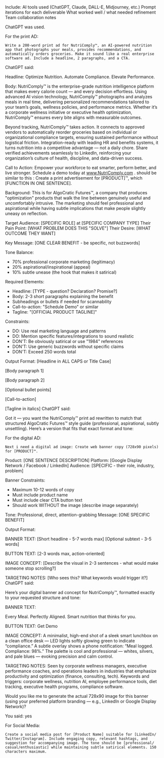 Include:
AI tools used (ChatGPT, Claude, DALL-E, Midjourney, etc.)
Prompt iterations for each deliverable
What worked well / what needed refinement
Team collaboration notes

ChatGPT was used. 

For the print AD:

    Write a 200-word print ad for NutriComply™, an AI-powered nutrition app that photographs your meals, provides recommendations, and automatically orders groceries. Make it sound like a real enterprise software ad. Include a headline, 2 paragraphs, and a CTA.
ChatGPT said:

Headline:
Optimize Nutrition. Automate Compliance. Elevate Performance.

Body:
NutriComply™ is the enterprise-grade nutrition intelligence platform that makes every calorie count — and every decision effortless. Using advanced AI vision technology, NutriComply™ photographs and analyzes meals in real time, delivering personalized recommendations tailored to your team’s goals, wellness policies, and performance metrics. Whether it’s a corporate wellness initiative or executive health optimization, NutriComply™ ensures every bite aligns with measurable outcomes.

Beyond tracking, NutriComply™ takes action. It connects to approved vendors to automatically reorder groceries based on individual or organizational compliance targets, ensuring sustained performance without logistical friction. Integration-ready with leading HR and benefits systems, it turns nutrition into a competitive advantage — not a daily chore. Share verified achievements seamlessly to LinkedIn, reinforcing your organization’s culture of health, discipline, and data-driven success.

Call to Action:
Empower your workforce to eat smarter, perform better, and live stronger.
Schedule a demo today at www.NutriComply.com
.
should be similar to this : Create a print advertisement for [PRODUCT]™, which [FUNCTION IN ONE SENTENCE].

Background: This is for AlgoCratic Futures™, a company that produces 
"optimization" products that walk the line between genuinely useful and 
uncomfortably intrusive. The marketing should feel professional and 
aspirational while having subtle implications that make people slightly 
uneasy on reflection.

Target Audience: [SPECIFIC ROLE] at [SPECIFIC COMPANY TYPE]
Their Pain Point: [WHAT PROBLEM DOES THIS "SOLVE"]
Their Desire: [WHAT OUTCOME THEY WANT]

Key Message: [ONE CLEAR BENEFIT - be specific, not buzzwords]

Tone Balance:
- 70% professional corporate marketing (legitimacy)
- 20% aspirational/inspirational (appeal)
- 10% subtle unease (the hook that makes it satirical)

Required Elements:
- Headline: [TYPE - question? Declaration? Promise?]
- Body: 2-3 short paragraphs explaining the benefit
- Subheadings or bullets if needed for scannability
- Call-to-action: "Schedule Demo" or similar
- Tagline: "[OFFICIAL PRODUCT TAGLINE]"

Constraints:
- DO: Use real marketing language and patterns
- DO: Mention specific features/integrations to sound realistic
- DON'T: Be obviously satirical or use "1984" references
- DON'T: Use generic buzzwords without specific claims
- DON'T: Exceed 250 words total

Output Format:
[Headline in ALL CAPS or Title Case]

[Body paragraph 1]

[Body paragraph 2]

[Optional bullet points]

[Call-to-action]

[Tagline in italics]
ChatGPT said:

Got it — you want the NutriComply™ print ad rewritten to match that structured AlgoCratic Futures™ style guide (professional, aspirational, subtly unsettling). Here’s a version that fits that exact format and tone:


For the digital AD:

    Next i need a digital ad image: Create web banner copy (728x90 pixels) for [PRODUCT]™.

Product: [ONE SENTENCE DESCRIPTION]
Platform: [Google Display Network / Facebook / LinkedIn]
Audience: [SPECIFIC - their role, industry, problem]

Banner Constraints:
- Maximum 10-12 words of copy
- Must include product name
- Must include clear CTA button text
- Should work WITHOUT the image (describe image separately)

Tone: Professional, direct, attention-grabbing
Message: [ONE SPECIFIC BENEFIT]

Output Format:

BANNER TEXT:
[Short headline - 5-7 words max]
[Optional subtext - 3-5 words]

BUTTON TEXT:
[2-3 words max, action-oriented]

IMAGE CONCEPT:
[Describe the visual in 2-3 sentences - what would make someone stop scrolling?]

TARGETING NOTES:
[Who sees this? What keywords would trigger it?]
ChatGPT said:

Here’s your digital banner ad concept for NutriComply™, formatted exactly to your requested structure and tone:

BANNER TEXT:

Every Meal. Perfectly Aligned.
Smart nutrition that thinks for you.

BUTTON TEXT:
Get Demo

IMAGE CONCEPT:
A minimalist, high-end shot of a sleek smart lunchbox on a clean office desk — LED lights softly glowing green to indicate “compliance.” A subtle overlay shows a phone notification: “Meal logged. Compliance: 98%.” The palette is cool and professional — whites, silvers, and pale blues — evoking precision and calm control.

TARGETING NOTES:
Seen by corporate wellness managers, executive performance coaches, and operations leaders in industries that emphasize productivity and optimization (finance, consulting, tech).
Keywords and triggers: corporate wellness, nutrition AI, employee performance tools, diet tracking, executive health programs, compliance software.

Would you like me to generate the actual 728x90 image for this banner (using your preferred platform branding — e.g., LinkedIn or Google Display Network)?

You said:
yes


For Social Media:

    Create a social media post for [Product Name] suitable for [LinkedIn/ Twitter/Instagram]. Include engaging copy, relevant hashtags, and suggestion for accompanying image. The tone should be [professional/ casual/enthusiastic] while maintaining subtle satirical elements. 150 characters maximum.